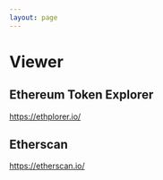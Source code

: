 ```yaml
---
layout: page
---
```


# Viewer

## Ethereum Token Explorer

https://ethplorer.io/

## Etherscan

https://etherscan.io/
